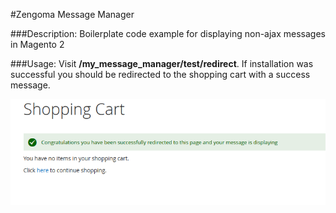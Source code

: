 #Zengoma Message Manager

###Description:
Boilerplate code example for displaying non-ajax messages in Magento 2

###Usage:
Visit **/my_message_manager/test/redirect**. If installation was successful you should be redirected
to the shopping cart with a success message.

![Example_1](/images/example_1.png)

